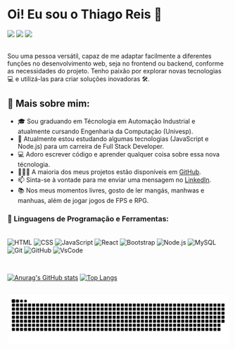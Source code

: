 # Oi! Eu sou o Thiago Reis 👋

<div> 
  <a href="https://www.linkedin.com/in/thiago-reis-ferreira" target="_blank"><img src="https://img.shields.io/badge/-LinkedIn-%230077B5?style=for-the-badge&logo=linkedin&logoColor=white" target="_blank"></a>  
  <a href = "mailto:thiagoreis96gmail.com"><img src="https://img.shields.io/badge/-Gmail-%23333?style=for-the-badge&logo=gmail&logoColor=white" target="_blank"></a>
  <a href="https://instagram.com/" target="_blank"><img src="https://img.shields.io/badge/-Instagram-%23E4405F?style=for-the-badge&logo=instagram&logoColor=white" target="_blank"></a>
</div>

<div>
  <p>
    <br>
   Sou uma pessoa versátil, capaz de me adaptar facilmente a diferentes funções no desenvolvimento web, seja no frontend ou backend, conforme as necessidades do projeto. Tenho paixão por explorar novas tecnologias 💻 e utilizá-las para criar soluções inovadoras 🛠️.
  </br>
  </p> 
</div>

<div>
  <p>
    <h2>🧐 Mais sobre mim:</h2>
    <ul>
      <li>🎓 Sou graduando em Técnologia em Automação Industrial e atualmente cursando Engenharia da Computação (Univesp). </li>
      <li>🌱 Atualmente estou estudando algumas tecnologias (JavaScript e Node.js) para um carreira de Full Stack Developer.</li>
      <li>💻 Adoro escrever código e aprender qualquer coisa sobre essa nova técnologia.</li>
      <li>👨🏻‍💻 A maioria dos meus projetos estão disponíveis em <a href="https://github.com/thiagokings?tab=repositories" title="Repositories">GitHub</a>.</li>
      <li>📫 Sinta-se à vontade para me enviar uma mensagem no <a href="https://www.linkedin.com/in/thiago-reis-ferreira/" title="LinkedIn">LinkedIn</a>.</li>
      <li>📚 Nos meus momentos livres, gosto de ler mangás, manhwas e manhuas, além de jogar jogos de FPS e RPG.</li>
    </ul>
  </p>
</div>


### 🔨 Linguagens de Programação e Ferramentas:
<div style="display: inline_block"><br>
  <img align="center" alt="HTML" height="30" width="40" src="https://cdn.jsdelivr.net/gh/devicons/devicon@latest/icons/html5/html5-original.svg">
  <img align="center" alt="CSS" height="30" width="40" src="https://cdn.jsdelivr.net/gh/devicons/devicon@latest/icons/css3/css3-original.svg">
  <img align="center" alt="JavaScript" height="30" width="40" src="https://cdn.jsdelivr.net/gh/devicons/devicon@latest/icons/javascript/javascript-original.svg">
  <img align="center" alt="React" height="30" width="40" src="https://cdn.jsdelivr.net/gh/devicons/devicon@latest/icons/react/react-original.svg">
  <img align="center" alt="Bootstrap" height="30" width="40" src="https://cdn.jsdelivr.net/gh/devicons/devicon@latest/icons/bootstrap/bootstrap-original.svg">
  <img align="center" alt="Node.js" height="30" width="40" src="https://cdn.jsdelivr.net/gh/devicons/devicon@latest/icons/nodejs/nodejs-original.svg">
  <img align="center" alt="MySQL" height="30" width="40" src="https://cdn.jsdelivr.net/gh/devicons/devicon@latest/icons/mysql/mysql-original.svg">
  <img align="center" alt="Git" height="30" width="40" src="https://cdn.jsdelivr.net/gh/devicons/devicon@latest/icons/git/git-original.svg">
  <img align="center" alt="GitHub" height="30" width="40" src="https://cdn.jsdelivr.net/gh/devicons/devicon@latest/icons/github/github-original.svg">
  <img align="center" alt="VsCode" height="30" width="40" src="https://cdn.jsdelivr.net/gh/devicons/devicon@latest/icons/vscode/vscode-original.svg">
</div>


<div>
<p>
  <br>

[![Anurag's GitHub stats](https://github-readme-stats.vercel.app/api?username=thiagokings&theme=midnight-purple&show_icons=true&count_private=true)](https://github.com/thiagokings/github-readme-stats)
[![Top Langs](https://github-readme-stats.vercel.app/api/top-langs/?username=thiagokings&theme=midnight-purple&show)](https://github.com/thiagokings/github-readme-stats)
  </br>
</p>


<div>
<p>
  <br>
  <picture>
  <source media="(prefers-color-scheme: dark)" srcset="https://raw.githubusercontent.com/platane/platane/output/github-contribution-grid-snake-dark.svg">
  <source media="(prefers-color-scheme: light)" srcset="https://raw.githubusercontent.com/platane/platane/output/github-contribution-grid-snake.svg">
  <img alt="github contribution grid snake animation" src="https://raw.githubusercontent.com/platane/platane/output/github-contribution-grid-snake.svg">
  </picture>
  </br>
</p>
</div>


